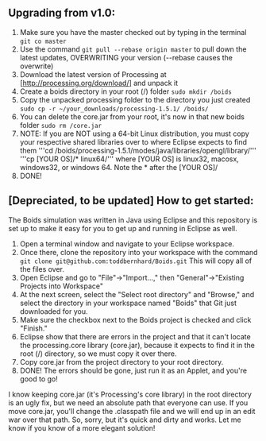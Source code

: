 Upgrading from v1.0:
--------------------

1. Make sure you have the master checked out by typing in the terminal
  `git co master`
2. Use the command
  `git pull --rebase origin master`
   to pull down the latest updates, OVERWRITING your version
   (--rebase causes the overwrite)
3. Download the latest version of Processing at [http://processing.org/download/]
   and unpack it
4. Create a boids directory in your root (/) folder
   `sudo mkdir /boids`
5. Copy the unpacked processing folder to the directory you just created
  `sudo cp -r ~/your_downloads/processing-1.5.1/ /boids/`
6. You can delete the core.jar from your root, it's now in that new boids folder
   `sudo rm /core.jar`
7. NOTE: If you are NOT using a 64-bit Linux distribution, you must copy your
   respective shared libraries over to where Eclipse expects to find them
'''cd /boids/processing-1.5.1/modes/java/libraries/opengl/library/'''
'''cp [YOUR OS]/* linux64/'''
   where [YOUR OS] is linux32, macosx, windows32, or windows 64. Note the * after
   the [YOUR OS]/
8. DONE!


[Depreciated, to be updated]
How to get started:
-------------------

The Boids simulation was written in Java using Eclipse and this repository is set
up to make it easy for you to get up and running in Eclipse as well.

1. Open a terminal window and navigate to your Eclipse workspace.
2. Once there, clone the repository into your workspace with the command
```git clone git@github.com:toddbernhard/Boids.git```
   This will copy all of the files over.
3. Open Eclipse and go to "File"->"Import...," then
   "General"->"Existing Projects into Workspace"
4. At the next screen, select the "Select root directory" and "Browse," and select
   the directory in your workspace named "Boids" that Git just downloaded for you.
5. Make sure the checkbox next to the Boids project is checked and click "Finish."
5. Eclipse show that there are errors in the project and that it can't locate
   the processing.core library (core.jar), because it expects to find it in the
   root (/) directory, so we must copy it over there.
6. Copy core.jar from the project directory to your root directory.
7. DONE! The errors should be gone, just run it as an Applet, and you're good to
   go!


I know keeping core.jar (it's Processing's core library) in the root directory is
an ugly fix, but we need an absolute path that everyone can use. If you move
core.jar, you'll change the .classpath file and we will end up in an edit war over
that path.  So, sorry, but it's quick and dirty and works. Let me know if you
know of a more elegant solution! 

